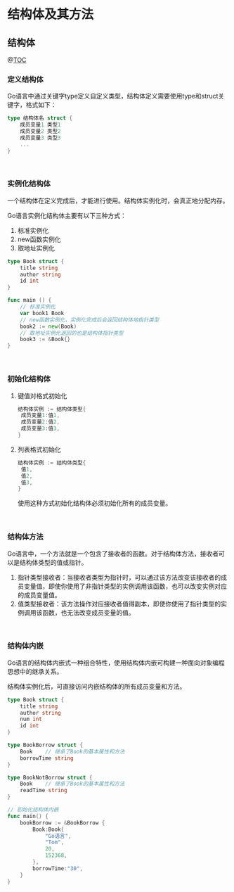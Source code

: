 # 结构体及其方法

## 结构体

@[TOC](目录)

### 定义结构体

Go语言中通过关键字type定义自定义类型，结构体定义需要使用type和struct关键字，格式如下：

```go
type 结构体名 struct {
	成员变量1 类型1
	成员变量2 类型2
	成员变量3 类型3
	...
}
```

&nbsp;

### 实例化结构体

一个结构体在定义完成后，才能进行使用。结构体实例化时，会真正地分配内存。

Go语言实例化结构体主要有以下三种方式：

1. 标准实例化
2. new函数实例化
3. 取地址实例化

```go
type Book struct {
    title string
    author string
   	id int
}

func main () {
    // 标准实例化
    var book1 Book	
    // new函数实例化，实例化完成后会返回结构体地指针类型
    book2 := new(Book)
    // 取地址实例化返回的也是结构体指针类型
    book3 := &Book{}
}
```

&nbsp;

### 初始化结构体

1. 键值对格式初始化

   ```go
   结构体实例 := 结构体类型{
   	成员变量1:值1,
   	成员变量2:值2,
   	成员变量3:值3,
   }
   ```

2. 列表格式初始化

   ```go
   结构体实例 := 结构体类型{
   	值1,
   	值2,
   	值3,
   }
   ```

   使用这种方式初始化结构体必须初始化所有的成员变量。

&nbsp;

### 结构体方法

Go语言中，一个方法就是一个包含了接收者的函数。对于结构体方法，接收者可以是结构体类型的值或指针。

1. 指针类型接收者：当接收者类型为指针时，可以通过该方法改变该接收者的成员变量值，即使你使用了非指针类型的实例调用该函数，也可以改变实例对应的成员变量值。
2. 值类型接收者：该方法操作对应接收者值得副本，即使你使用了指针类型的实例调用该函数，也无法改变成员变量的值。

&nbsp;

### 结构体内嵌

Go语言的结构体内嵌式一种组合特性，使用结构体内嵌可构建一种面向对象编程思想中的继承关系。

结构体实例化后，可直接访问内嵌结构体的所有成员变量和方法。

```go
type Book struct {
	title string
	author string
	num int
	id int
}

type BookBorrow struct {
	Book	// 继承了Book的基本属性和方法
	borrowTime string
}

type BookNotBorrow struct {
	Book	// 继承了Book的基本属性和方法
	readTime string
}

// 初始化结构体内嵌
func main() {
	bookBorrow := &BookBorrow {
		Book:Book{
			"Go语言",
			"Tom",
			20,
			152368,
		},
		borrowTime:"30",
	}
}
```

